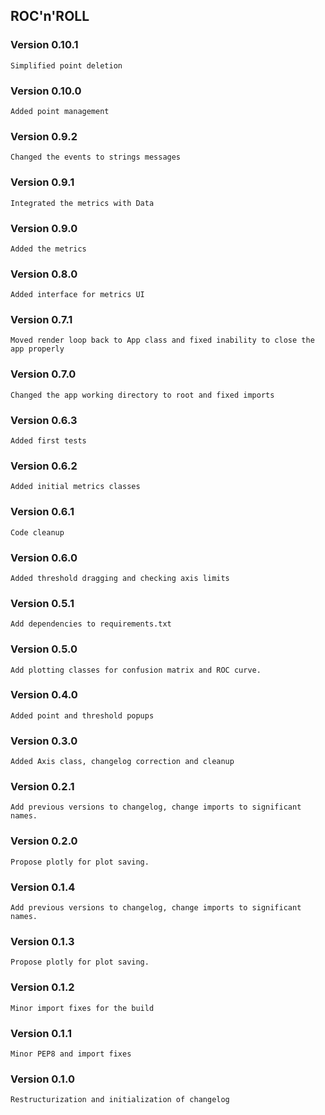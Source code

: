 ## ROC'n'ROLL

### Version 0.10.1
    Simplified point deletion

### Version 0.10.0
    Added point management

### Version 0.9.2
    Changed the events to strings messages

### Version 0.9.1
    Integrated the metrics with Data

### Version 0.9.0
    Added the metrics

### Version 0.8.0
    Added interface for metrics UI

### Version 0.7.1
    Moved render loop back to App class and fixed inability to close the app properly

### Version 0.7.0
    Changed the app working directory to root and fixed imports

### Version 0.6.3
    Added first tests

### Version 0.6.2
    Added initial metrics classes

### Version 0.6.1
    Code cleanup

### Version 0.6.0
    Added threshold dragging and checking axis limits

### Version 0.5.1
    Add dependencies to requirements.txt

### Version 0.5.0
    Add plotting classes for confusion matrix and ROC curve.

### Version 0.4.0
    Added point and threshold popups

### Version 0.3.0
    Added Axis class, changelog correction and cleanup

### Version 0.2.1
    Add previous versions to changelog, change imports to significant names.

### Version 0.2.0
    Propose plotly for plot saving.

### Version 0.1.4
    Add previous versions to changelog, change imports to significant names.

### Version 0.1.3
    Propose plotly for plot saving.

### Version 0.1.2
    Minor import fixes for the build

### Version 0.1.1
    Minor PEP8 and import fixes

### Version 0.1.0
    Restructurization and initialization of changelog
